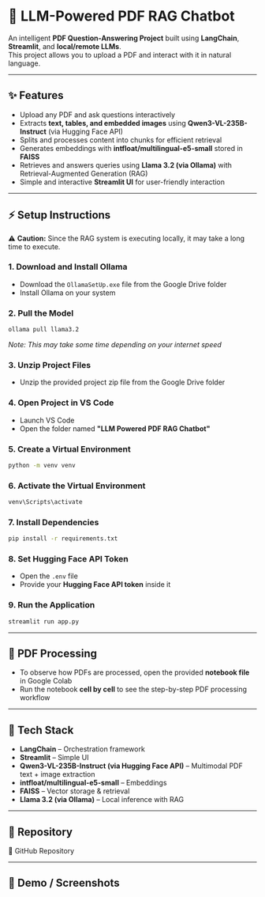 # 📄 LLM-Powered PDF RAG Chatbot  

An intelligent **PDF Question-Answering Project** built using **LangChain**, **Streamlit**, and **local/remote LLMs**.  
This project allows you to upload a PDF and interact with it in natural language.  

---

## ✨ Features  

- Upload any PDF and ask questions interactively  
- Extracts **text, tables, and embedded images** using **Qwen3-VL-235B-Instruct** (via Hugging Face API)  
- Splits and processes content into chunks for efficient retrieval  
- Generates embeddings with **intfloat/multilingual-e5-small** stored in **FAISS**  
- Retrieves and answers queries using **Llama 3.2 (via Ollama)** with Retrieval-Augmented Generation (RAG)  
- Simple and interactive **Streamlit UI** for user-friendly interaction  

---

## ⚡ Setup Instructions  

⚠️ **Caution:** Since the RAG system is executing locally, it may take a long time to execute.  

### 1. Download and Install Ollama  
- Download the `OllamaSetUp.exe` file from the Google Drive folder  
- Install Ollama on your system  

### 2. Pull the Model  
```bash
ollama pull llama3.2
```  
*Note: This may take some time depending on your internet speed*  

### 3. Unzip Project Files  
- Unzip the provided project zip file from the Google Drive folder  

### 4. Open Project in VS Code  
- Launch VS Code  
- Open the folder named **"LLM Powered PDF RAG Chatbot"**  

### 5. Create a Virtual Environment  
```bash
python -m venv venv
```

### 6. Activate the Virtual Environment  
```bash
venv\Scripts\activate
```

### 7. Install Dependencies  
```bash
pip install -r requirements.txt
```

### 8. Set Hugging Face API Token  
- Open the `.env` file  
- Provide your **Hugging Face API token** inside it  

### 9. Run the Application  
```bash
streamlit run app.py
```

---

## 📝 PDF Processing  

- To observe how PDFs are processed, open the provided **notebook file** in Google Colab  
- Run the notebook **cell by cell** to see the step-by-step PDF processing workflow  

---

## 🚀 Tech Stack  

- **LangChain** – Orchestration framework  
- **Streamlit** – Simple UI  
- **Qwen3-VL-235B-Instruct (via Hugging Face API)** – Multimodal PDF text + image extraction  
- **intfloat/multilingual-e5-small** – Embeddings  
- **FAISS** – Vector storage & retrieval  
- **Llama 3.2 (via Ollama)** – Local inference with RAG  

---

## 📂 Repository  

🔗 GitHub Repository  

---

## 📸 Demo / Screenshots  



